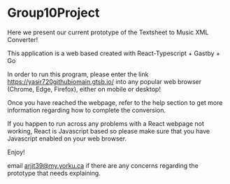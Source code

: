 # Group10Project

Here we present our current prototype of the Textsheet to Music XML Converter!

This application is a web based created with React-Typescript + Gastby + Go

In order to run this program, please enter the link https://yasir720githubiomain.gtsb.io/ into any popular web browser (Chrome, Edge, Firefox),  either on mobile or desktop!

Once you have reached the webpage, refer to the help section to get more information regarding how to complete the conversion.

If you happen to run across any problems with a React webpage not working, React is Javascript based so please make sure that you have Javascript enabled on your web browser.

Enjoy! 

email arjit39@my.yorku.ca if there are any concerns regarding the prototype that needs explaining.





